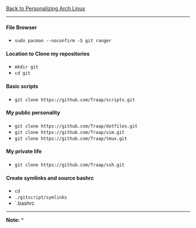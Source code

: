 [Back to Personalizing Arch Linux](../03-personalize-arch-linux.md)
***

#### File Browser 
* `sudo pacman --noconfirm -S git ranger`

#### Location to Clone my repositories 
* `mkdir git`
* `cd git`

#### Basic scripts
* `git clone https://github.com/Traap/scripts.git`

#### My public personality
* `git clone https://github.com/Traap/dotfiles.git`
* `git clone https://github.com/Traap/vim.git`
* `git clone https://github.com/Traap/tmux.git`

#### My private life
* `git clone https://github.com/Traap/ssh.git`

#### Create symlinks and source bashrc
* `cd`
* `./gitscript/symlinks`
* `.bashrc

---
__Note:__ 
*
